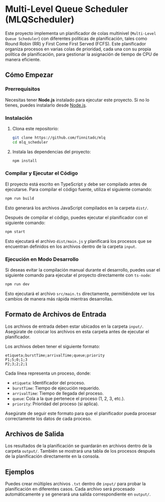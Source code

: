 # Multi-Level Queue Scheduler (MLQScheduler)

Este proyecto implementa un planificador de colas multinivel (`Multi-Level Queue Scheduler`) con diferentes políticas de planificación, tales como Round Robin (RR) y First Come First Served (FCFS). Este planificador organiza procesos en varias colas de prioridad, cada una con su propia política de planificación, para gestionar la asignación de tiempo de CPU de manera eficiente.

## Cómo Empezar

### Prerrequisitos

Necesitas tener **Node.js** instalado para ejecutar este proyecto. Si no lo tienes, puedes instalarlo desde [Node.js](https://nodejs.org/).

### Instalación

1. Clona este repositorio:

   ```bash
   git clone https://github.com/finnitadc/mlq
   cd mlq_scheduler
   ```

2. Instala las dependencias del proyecto:

   ```bash
   npm install
   ```

### Compilar y Ejecutar el Código

El proyecto está escrito en TypeScript y debe ser compilado antes de ejecutarse. Para compilar el código fuente, utiliza el siguiente comando:

```bash
npm run build
```

Esto generará los archivos JavaScript compilados en la carpeta `dist/`.

Después de compilar el código, puedes ejecutar el planificador con el siguiente comando:

```bash
npm start
```

Esto ejecutará el archivo `dist/main.js` y planificará los procesos que se encuentran definidos en los archivos dentro de la carpeta `input`.

### Ejecución en Modo Desarrollo

Si deseas evitar la compilación manual durante el desarrollo, puedes usar el siguiente comando para ejecutar el proyecto directamente con `ts-node`:

```bash
npm run dev
```

Esto ejecutará el archivo `src/main.ts` directamente, permitiéndote ver los cambios de manera más rápida mientras desarrollas.

## Formato de Archivos de Entrada

Los archivos de entrada deben estar ubicados en la carpeta `input/`. Asegúrate de colocar los archivos en esta carpeta antes de ejecutar el planificador.

Los archivos deben tener el siguiente formato:

```
etiqueta;burstTime;arrivalTime;queue;priority
P1;5;0;1;3
P2;3;2;2;1
```

Cada línea representa un proceso, donde:

- `etiqueta`: Identificador del proceso.
- `burstTime`: Tiempo de ejecución requerido.
- `arrivalTime`: Tiempo de llegada del proceso.
- `queue`: Cola a la que pertenece el proceso (1, 2, 3, etc.).
- `priority`: Prioridad del proceso (si aplica).

Asegúrate de seguir este formato para que el planificador pueda procesar correctamente los datos de cada proceso.

## Archivos de Salida

Los resultados de la planificación se guardarán en archivos dentro de la carpeta `output/`. También se mostrará una tabla de los procesos después de la planificación directamente en la consola.

## Ejemplos

Puedes crear múltiples archivos `.txt` dentro de `input/` para probar la planificación en diferentes casos. Cada archivo será procesado automáticamente y se generará una salida correspondiente en `output/`.
